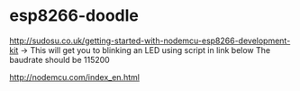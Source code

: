 # esp8266-doodle
http://sudosu.co.uk/getting-started-with-nodemcu-esp8266-development-kit -> This will get you to blinking an LED using script in link below
The baudrate should be 115200

http://nodemcu.com/index_en.html 


